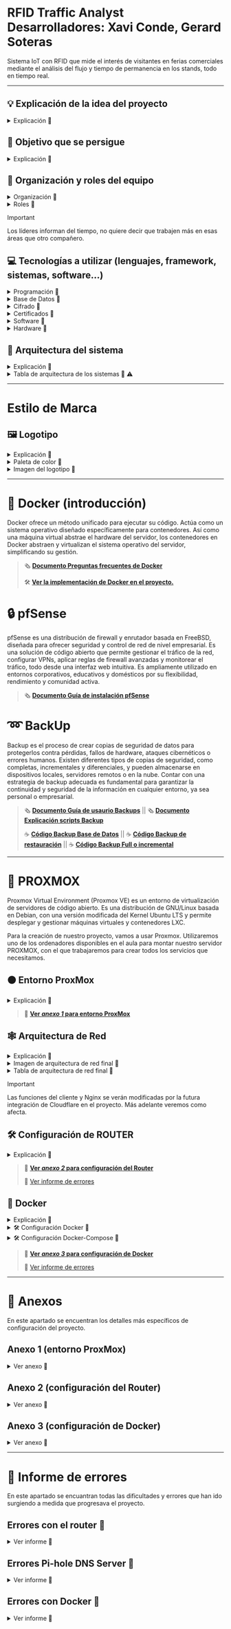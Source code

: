 # RFID Traffic Analyst <br> Desarrolladores: Xavi Conde, Gerard Soteras
Sistema IoT con RFID que mide el interés de visitantes en ferias comerciales mediante el análisis del flujo y tiempo de permanencia en los stands, todo en tiempo real.
<hr>

## 💡  Explicación de la idea del proyecto
<details>
  <summary>Explicación 🔽</summary>
  
  En este proyecto exploraremos el mundo de los dispositivos IoT y la tecnología de transmisión por radiofrecuencia. Abordaremos temas como las ondas de radio y los distintos tipos de frecuencias existentes, en un ámbito innovador y en continuo desarrollo como el de los dispositivos IoT. Para ello, hemos optado por trabajar con la tecnología RFID, que combina los aspectos técnicos que buscamos analizar y desarrollar en este proyecto.
  
  El sistema funcionará de la siguiente manera: a los participantes se les proporcionarán etiquetas RFID pasivas, que serán detectadas por antenas RFID estratégicamente colocadas en el recinto. Estas antenas, conectadas a un lector RFID integrado en una Raspberry Pi, ampliarán el alcance de la señal según el tamaño del espacio. Los datos recopilados en tiempo real serán almacenados en una base de datos para su posterior análisis, generando informes que permitirán interpretar las preferencias del público y optimizar futuras estrategias.
  
  El objetivo principal es diseñar un sistema IoT para recopilar información en ferias comerciales, proporcionando a las empresas datos valiosos sobre el interés que generan entre los asistentes. Este sistema permitirá realizar un conteo preciso de las personas que se aproximan a cada puesto, así como medir el tiempo que permanecen en ellos. Además, la información recopilada se utilizará para obtener una visión general de los intereses del público, ayudando a las empresas a comprender mejor las preferencias de la población.

</details>

## 🎯  Objetivo que se persigue
<details>
  <summary>Explicación 🔽</summary>
  
  *Con todo esto hemos realizado la siguiente estructura, donde resume los objetivos que buscaremos cumplir.*

- **1 (Objetivo General)** - Diseñar y desarrollar una red de dispositivos IoT que utilice tecnología de transmisión por radiofrecuencia para recopilar y analizar datos en tiempo real.
- - **1.1 (Objetivo Específico)** - Programar dispositivos IoT capaces de interactuar mediante tecnología de radiofrecuencia.  
- - - **1.1.1 (Objetivo Operativo)** - Implementar placas Raspberry Pi con antenas RFID compatibles para gestionar la detección y transmisión de datos.  
- - - **1.1.2 (Objetivo Operativo)** - Configurar y trabajar con etiquetas RFID pasivas para la identificación precisa de participantes.  

- **2 (Objetivo General)** - Aplicar el sistema IoT en ferias comerciales y eventos para generar datos valiosos sobre el comportamiento del público y mejorar estrategias empresariales.  
- - **2.1 (Objetivo Específico)** - Optimizar la autonomía y capacidad del sistema para recopilar y analizar datos en entornos dinámicos. 
- - - **2.1.1 (Objetivo Operativo)** - Recopilar datos en tiempo real sobre el número de asistentes, ubicación y tiempo de permanencia en cada puesto.  
- - **2.2 (Objetivo Específico)** - Asegurar la integridad, confidencialidad y disponibilidad de los datos recopilados por el sistema.
- - - **2.2.1 (Objetivo Operativo)** - Implementar reglas de acceso y control en la base de datos para garantizar la seguridad de la información.
- - - **2.2.2 (Objetivo Operativo)** - Usar protocolos cifrados para la transmisión de datos y mantener copias de seguridad automáticas para prevenir pérdida de información.  


</details>

## 📝  Organización y roles del equipo
<details>
  <summary>Organización 🔽</summary>
  Al ser un grupo que en el primer año del grado ya trabajamos juntos en varios proyectos, la organización resultó sencilla.
  Hemos decidido que todos haremos de todo, pero cada uno tendrá un rol de “líder” en cada apartado en el que hemos distribuido el proyecto, este líder será el encargado únicamente de marcar el ritmo y de comunicar al resto del grupo cómo vamos en relación con los objetivos y fechas acordados al inicio.
  
  Al final de cada clase se pondrá en común el trabajo de cada integrante, con el objetivo de que todas las personas en todo momento sepan que se ha hecho ese día y si algún día hay una baja, que se pueda seguir trabajando con normalidad.
  En el aspecto de las tareas, todos haremos todas las tareas, sin excepción.
</details>

<details>
  <summary>Roles 🔽</summary>  
  
  - Xavi - Programación, Proxmox, gestores de tareas y escritos (GitHub)
  - Gerard - BBDD, Hardware, Redes, escritos (GitHub)
</details>

> [!IMPORTANT]
> Los líderes informan del tiempo, no quiere decir que trabajen más en esas áreas que otro compañero.

## 💻  Tecnologías a utilizar (lenguajes, framework, sistemas, software...)
<details>
  <summary>Programación 🔽</summary>

   - JavaScript
   - PHP
   - MySQL
   - Python
   - Arduino
</details>

<details>
  <summary>Base de Datos 🔽</summary>
  
  - MySQL database
</details>

<details>
  <summary>Cifrado 🔽</summary>
  
  En nuestro proyecto hemos elegido estas opciones de cifrado:
  - FALTA DECIDIR
</details>

<details>
  <summary>Certificados 🔽</summary>
  
  - OpenSSL -> TLS (de manera interna). 
  - Cloudflare SSL (de manera externa).
</details>

<details>
  <summary>Software 🔽</summary>
  
  - Visual Studio
  - Trello
  - GitHub
  - ChatGPT
</details>

<details>
  <summary>Hardware 🔽</summary>
  
  - Placa Aruino
  - Lector RFID
  - Tarjeta RFID
  - Cableado
</details>


## 🔨  Arquitectura del sistema
<details>
  <summary>Explicación 🔽</summary>
  
  Implementaremos una arquitectura basada en **tres capas**, diseñada para optimizar la recopilación, almacenamiento y análisis de datos provenientes de los dispositivos IoT con tecnología RFID. Esta estructura modular permite trabajar en cada capa de forma independiente, lo que facilita el desarrollo, la escalabilidad y el mantenimiento del sistema.
  
  Las tres capas se dividirán:
  - Capa de Dispositivos IoT (Cliente): Esta capa incluye las etiquetas RFID pasivas y las antenas RFID conectadas al Arduino. Los dispositivos detectan y transmiten los datos recopilados.
  - Capa de Procesamiento (Servidor): Encargada de recibir los datos desde los Arduinos, procesarlos, almacenarlos temporalmente y transferirlos a la base de datos central. Aquí se manejan las conexiones seguras y la lógica para garantizar la fiabilidad de los datos.
  - Capa de Almacenamiento y Análisis (BBDD): Se utiliza para almacenar de forma permanente los datos recopilados y procesados, permitiendo análisis posteriores. La base de datos será securizada para proteger la integridad y confidencialidad de la información.
</details>

<details>
  <summary>Tabla de arquitectura de los sistemas 🔽 ⚠️ </summary>
  
  | Máquina       | S.O                  | Almacenamiento / Memoria| Servicio     | 
  |---------------|----------------------|-------------------------|--------------|
  | **Proxmox**   |Proxmox-VE 8.2        | 93Gb / 8Gb              |  Hypervisor  |
  | **Router**    |Ubuntu server 22.04.2 | 14Gb / 4Gb              |  DHCP        |
  | **MySQL**     |Ubuntu server 22.04.2 | 14Gb / 4Gb              |Base de datos |
  | **Pi-Hole**   |Debian 12.7.0         | 14Gb / 512Mb            |      DNS     |
  | **Arduino**   |                      |                         | Lector RFID  |
  | **NGinx**     |Ubuntu server 22.04.2 | 14Gb / 4Gb              |    Hosting   |
</details>

<hr>

# Estilo de Marca
## 🖼️ Logotipo
<details>
  <summary>Explicación 🔽</summary>
  En este proyecto, hemos diseñado un logotipo que refleja los valores de innovación y dinamismo asociados a nuestra tecnología RFID. La forma principal está inspirada en una onda, un elemento que simboliza tanto la conectividad como el flujo constante de información, pilares fundamentales de nuestra actividad. La onda se presenta atravesando un objeto, lo que transmite una sensación de movimiento y energía, reforzando la idea de una tecnología que nunca se detiene y que conecta de manera fluida diferentes elementos.
  
  Los colores principales seleccionados para el logotipo son:
  - Azul (#136AD3): Representa la confianza, la estabilidad y el carácter tecnológico de nuestra marca. Es un color asociado tradicionalmente con la innovación y la precisión técnica.
  - Naranja (#F26419): Un tono vibrante que aporta energía, creatividad y entusiasmo, equilibrando la seriedad del azul con un toque más humano y cercano.
  
  Como color auxiliar, se utiliza el negro (#000000), que añade contraste, elegancia y versatilidad al diseño, permitiendo que el logotipo funcione eficazmente en una variedad de aplicaciones y contextos.
</details>

<details>
  <summary>Paleta de color 🔽</summary>
  
![paleta de color](assets/paleta_rfid.png)
</details>
  
<details>
  <summary>Imagen del logotipo 🔽</summary>

![logotipo rfid](assets/rfid_logo.png)
</details>

<hr>

# 󠁧󠁢󠁷🐋 Docker (introducción)
Docker ofrece un método unificado para ejecutar su código. Actúa como un sistema operativo diseñado específicamente para contenedores. Así como una máquina virtual abstrae el hardware del servidor, los contenedores en Docker abstraen y virtualizan el sistema operativo del servidor, simplificando su gestión.

> 🗞️ [**Documento Preguntas frecuentes de Docker**](assets/files/RfidTrafficAnalyst_Preguntas%20frecuentes%20Docker.pdf)
> 
> 🛠️ [**Ver la implementación de Docker en el proyecto.**](#-docker)

# 🔒 pfSense
pfSense es una distribución de firewall y enrutador basada en FreeBSD, diseñada para ofrecer seguridad y control de red de nivel empresarial. Es una solución de código abierto que permite gestionar el tráfico de la red, configurar VPNs, aplicar reglas de firewall avanzadas y monitorear el tráfico, todo desde una interfaz web intuitiva. Es ampliamente utilizado en entornos corporativos, educativos y domésticos por su flexibilidad, rendimiento y comunidad activa.

> 🗞️ [**Documento Guía de instalación pfSense**](assets/files/RfidTrafficAnalyst_pfSense_Guia%20de%20Usuario.pdf)

# ➿ BackUp
Backup es el proceso de crear copias de seguridad de datos para protegerlos contra pérdidas, fallos de hardware, ataques cibernéticos o errores humanos. Existen diferentes tipos de copias de seguridad, como completas, incrementales y diferenciales, y pueden almacenarse en dispositivos locales, servidores remotos o en la nube. Contar con una estrategia de backup adecuada es fundamental para garantizar la continuidad y seguridad de la información en cualquier entorno, ya sea personal o empresarial.

> 🗞️ [**Documento Guía de usaurio Backups**](assets/files/RfidTrafficAnalyst_Backup-script_Guia%20de%20usuario.pdf) || 🗞️ [**Documento Explicación scripts Backup**](assets/files/RfidTrafficAnalyst_Backup-script.pdf)
>
> ☕ [**Código Backup Base de Datos**](assets/scripts/backup_db.sh) || ☕ [**Código Backup de restauración**](assets/scripts/restore.sh) || ☕ [**Código Backup Full o incremental**](assets/scripts/backup_full_incremental.sh)

<hr>

# 🚀 PROXMOX
Proxmox Virtual Environment (Proxmox VE) es un entorno de virtualización de servidores de código abierto. Es una distribución de GNU/Linux basada en Debian, con una versión modificada del Kernel Ubuntu LTS​ y permite desplegar y gestionar máquinas virtuales y contenedores LXC.

Para la creación de nuestro proyecto, vamos a usar Proxmox. Utilizaremos uno de los ordenadores disponibles en el aula para montar nuestro servidor PROXMOX, con el que trabajaremos para crear todos los servicios que necesitamos.

## 🟠  Entorno ProxMox
<details>
  <summary>Explicación 🔽</summary>
  Dentro de Proxmox, configuraremos una red NAT para que todas las máquinas virtuales tengan conectividad interna.
  
  El sistema contará con cuatro servidores Ubuntu con funciones específicas:
  - Router virtual (DHCP): Gestionará el tráfico de red y asignará direcciones IP mediante DHCP.
  - Servidor Pi-Hole (DNS): Actuará como servidor DNS para todos los dispositivos dentro de la red, mejorando la gestión de nombres y bloqueando contenido no deseado.
  - Servidor de contenedores (Docker): Alojará nuestra base de datos y un servicio NGINX, que en el futuro permitirá el manejo individualizado de datos para cada empresa en las ferias.
  - Servidor de backups (Contenedor): Almacenará copias de seguridad de la base de datos para garantizar la integridad y disponibilidad de la información.
  
  Para crear la red NAT con la que se comunicarán las máquinas dentro de Proxmox, añadiremos un "Linux Bridge" y lo configuraremos para crear la red interna, a la que llamaremos vmbr1. Por defecto, la red externa (en nuestro caso la del aula) se llama vmbr0.
  El proceso que seguimos fue el siguiente: primero, instalamos y configuramos la máquina router. Al añadir la máquina, le asignamos la nueva interfaz de red que creamos anteriormente en el apartado de hardware. Una vez configurado el router, duplicamos la máquina para crear el equipo cliente, y modificamos el netplan para que tenga su propia dirección IP dentro de la red interna. 
  
  ### Configuración de QEMU
  Instalaremos en el router el paquete qemu-guest-agent. Gracias a esto, podremos administrar las máquinas virtuales de una manera más fácil.
  Una vez instalado en las máquinas, es necesario configurar las máquinas virtuales que nos ofrece Proxmox.
</details>

> 📎 [**Ver _anexo 1_ para entorno ProxMox**](#anexo-1-entorno-proxmox)

## 🕸️  Arquitectura de Red
<details>
  <summary>Explicación 🔽</summary>
  
  El sistema estará dividido en dos redes principales:
  - IOT Evento: Donde se encuentran las etiquetas RFID que llevarán los asistentes en el evento. Estas etiquetas se comunican con los lectores RFID a través de una antena. Los lectores capturan los datos y los envían a nuestro servidor en el evento, que ejecuta Proxmox.
  - Red Proxmox: Red interna donde estarán los servicios esenciales del sistema.
  
  Dentro del entorno virtualizado en Proxmox, tendremos varios servidores con funciones específicas:
  - Router Virtual (DHCP): Conecta ambas redes y asigna direcciones IP dentro de la Red Proxmox.
  - Servidor Pi-Hole (DNS): Actúa como servidor DNS para todos los dispositivos dentro de la red, facilitando la gestión de nombres de dominio.
  - Servidor de contenedores (Docker): Alojará nuestra base de datos MySQL y un servicio Nginx, que permitirá a las empresas de los stands acceder a una página privada con los datos recopilados por su antena RFID.
  - Servidor de backups (Contenedor): Se encargará de realizar copias de seguridad de la base de datos para garantizar la integridad y disponibilidad de la información.

  Para crear la red NAT con la que se comunicarán las máquinas dentro de Proxmox, añadiremos un Linux Bridge (vmbr1) para la red interna, manteniendo vmbr0 como la conexión externa del evento.
</details>

<details>
  <summary>Imagen de arquitectura de red final 🔽</summary>
  
  ![diagrama de red](assets/diagrama_red.PNG)
</details>

<details>
  <summary>Tabla de arquitectura de red final 🔽</summary>
  
  | Máquinas         | IP                                         | IP Gateway                          | Red                           |
  |------------------|--------------------------------------------|-------------------------------------|-------------------------------|
  | Proxmox          | 100.77.20.113                              | 100.77.20.1                         | 100.77.20.0/24                |
  | Router           | 100.77.20.77 (externa)<br>10.20.30.1 (interna) | 100.77.20.1 (externa)<br>10.20.30.1 (interna) | vmbr0 (100.77.20.0/24)<br>vmbr1 (10.20.30.0/24) |
  | Pihole           | 10.20.30.10                                | 10.20.30.1                          | vmbr1 (10.20.30.0/24)         |
  | Docker           | 10.20.30.15                                | 10.20.30.1                          | vmbr1 (10.20.30.0/24)         |
  | Docker > Portainer | 10.20.30.15:9443                         | 10.20.30.1                          | vmbr1 (10.20.30.0/24)         |
  | Docker > MySQL   | 10.20.30.15:xxxx                           | 10.20.30.1                          | vmbr1 (10.20.30.0/24)         |
  | Docker > PHPMyAdmin | 10.20.30.15:xxxx                        | 10.20.30.1                          | vmbr1 (10.20.30.0/24)         |
  | Docker > Nginx   | 10.20.30.15:88                             | 10.20.30.1                          | vmbr1 (10.20.30.0/24)         |
  | Contenedor BKP   | 10.20.30.16                                | 10.20.30.1                          | vmbr1 (10.20.30.0/24)         |


</details>

> [!IMPORTANT]
> Las funciones del cliente y Nginx se verán modificadas por la futura integración de Cloudflare en el proyecto. Más adelante veremos como afecta.

## 🛠️  Configuración de ROUTER
<details>
  <summary>Explicación 🔽</summary>
  Primero configuramos la red del router. Para ello cambiaremos el netplan ajustando las IP según la red, virtual o aula. Con ens18 identificaremos la red del aula y con ens19 la red virtual.
  Además, hemos implementado el servicio de DHCP en el router para que todos los dispositivos que estén dentro de la red virtual puedan obtener una IP sin necesidad de asignarla manualmente.
  
  ### Configuración de DHCP
  Para configurar el servicio DHCP, primero lo instalaremos en el router con el comando correspondiente. Luego crearemos una copia de seguridad del archivo de configuración para conservar la configuración original. Procederemos a editar el archivo de configuración y, en nuestro caso, hemos asignado el rango de IPs de *10.20.30.20* a *10.20.30.50*.
  
  También configuraremos distintas IPs para que siempre se asignen a las máquinas con los servicios de nuestra red de Proxmox, haciendo uso de su MAC. Gracias a esto conseguimos que siempre que se inicien las máquinas, tengan la misma dirección IP. Además, modificaremos el archivo ```isc-dhcp-server``` para indicar al router que funcione como servidor DHCP en la interfaz ens19.

```
# comandos usados

sudo apt install isc-dhcp-server                        # instalación del servicio DHCP
sudo cp /etc/dhcp/dhcpd.conf /etc/dhcp/dhcpd.conf.BKP   # creación de la copia de archivo
sudo nano /etc/dhcp/dhcpd.conf                          # modificación del archivo de configuración
sudo nano /etc/default/isc-dhcp-server                  # modificación del archivo de asiganción de interfaz
```

  ### Configuración de IPTables ⚠️
</details>

> 📎 [**Ver _anexo 2_ para configuración del Router**](#anexo-2-configuración-del-router)
>
> 🚩 [Ver informe de errores](#errores-con-el-router)


## 󠁧󠁢󠁷🐋 Docker
<details>
  <summary>Explicación 🔽</summary>
  
  En nuestro proyecto, utilizaremos Docker para optimizar recursos y simplificar la gestión de nuestras aplicaciones.
  Docker nos permitirá desplegar contenedores ligeros, asegurando que cada servicio se ejecute de manera aislada y eficiente. Esto facilitará el desarrollo, la escalabilidad y el mantenimiento del sistema, ya que cada componente (base de datos, servidor web, herramientas de gestión, etc.) estará empaquetado en su propio contenedor con todas sus dependencias.
</details>

<details>
  <summary>🛠️  Configuración Docker 🔽</summary>

Para desplegar nuestros contenedores, primero creamos una máquina virtual en Proxmox, a la cual le asignamos la IP fija `10.20.30.15` dentro de nuestra red interna.

Una vez creada la VM, procedimos a instalar Docker. Como solo usamos un usuario llamado "docker", añadiremos dicho usuario al grupo de Docker y le damos todos los permisos para que pueda crear y administrar los contenedores. 

Para facilitar la administración visual de los contenedores, instalamos Portainer como un contenedor en Docker.

Para gestionar los contenedores, accedemos a Portainer desde una máquina virtual con Debian Desktop, ingresando en el navegador la Ip del equipo seguido del puerto que configuramos para portainer. `10.20.30.15:9443`
Aquí podemos visualizar y administrar nuestros contenedores de forma intuitiva, facilitando la gestión de servicios como la base de datos, Nginx y otros.

```bash
# comandos usados

###
instalación docker

sudo apt update && sudo apt upgrade -y # actualizar paquetes
sudo apt install -y apt-transport-https ca-certificates curl software-properties-common # instalar dependencias necesarias
curl -fsSL https://download.docker.com/linux/ubuntu/gpg | sudo gpg --dearmor -o /usr/share/keyrings/docker-archive-keyring.gpg # agregar la clave GPG de Docker
echo "deb [arch=$(dpkg --print-architecture) signed-by=/usr/share/keyrings/docker-archive-keyring.gpg] https://download.docker.com/linux/ubuntu $(lsb_release -cs) stable" | sudo tee /etc/apt/sources.list.d/docker.list > /dev/null # agregar el repositorio oficial de Docker
sudo apt update
sudo apt install -y docker-ce docker-ce-cli containerd.io # instalar docker
docker --version # verificar si docker está correctamente instalado

###

sudo usermod -aG docker $USER  # Agregar usuario al grupo Docker (requiere reiniciar sesión)

docker run -d -p 8000:8000 -p 9443:9443 --name portainer --restart=always -v /var/run/docker.sock:/var/run/docker.sock -v portainer_data:/data portainer/portainer-ce:latest  # creación de contenedor portainer 
```
</details>

<details>
  <summary>🛠️  Configuración Docker-Compose 🔽</summary>

  Para agilizar el despliegue de los contenedores que contendrán nuestra página web y base de datos, utilizamos Docker-Compose. Con esta herramienta, podemos definir y gestionar múltiples servicios en un solo archivo de configuración `(docker-compose.yml)`, lo que facilita la implementación y administración del entorno.

  [📑 Archivo de configuración docker-compose](assets/docker-compose.yml)

  📑 **Servicios incluidos**
  | Servicio     | Función                                        |
  |--------------|------------------------------------------------|
  | **PHP-FPM**  | Procesamiento de archivos PHP                  |
  | **MySQL**    | Base de datos para almacenamiento de información |
  | **phpMyAdmin** | Interfaz web para gestionar MySQL            |
  | **Nginx**    | Servidor web que maneja las peticiones HTTP    |

  Con esta configuración, conseguimos un entorno completo con PHP, MySQL, phpMyAdmin y Nginx, todos conectados en una red interna de Docker (app-network), lo que facilita la gestión y escalabilidad de nuestra aplicación.

  ```bash
# comandos usados

sudo apt install -y docker-compose  # instalar docker-compose
docker-compose up -d  # crear los contenedores en segundo plano
docker ps  # verificar que los contenedores están corriendo 
  ```
  
</details>

> 📎 [**Ver _anexo 3_ para configuración de Docker**](#anexo-3-configuración-de-docker)
>
> 🚩 [Ver informe de errores](#errores-con-docker)
<hr>

# 📎 Anexos
En este apartado se encuentran los detalles más específicos de configuración del proyecto.

## Anexo 1 (entorno ProxMox)
<details>
  <summary>Ver anexo 🔽</summary>
  
  ### Adaptador puente
  Asignamos al router que use un adaptador puente para que pueda comunicar el interior de la red, con el exterior. Esto lo hacemos configurando el vmbr0 con la red externa y añadiendo un nuevo adaptador vmbr1 con la IP de la red virtual.
  
  ![adaptador puente](assets/adaptador_puente_prox.png)
  ### Interfaz de red para el router
  Aquí podemos ver que una vez realizadas las acciones de la imagen anterior, el router ya nos reconocerá como hardware, las dos interfaces de red.
  
  ![interfaz red router](assets/interfaz_red_router.png)
  ### Panel de configuración para activar QEMU
  Activamos y configuramos la función QEMU, para que nos sea mucho más fácil trabajar con las IP's existentes sin necesidad de acceder a la máquina.
  
  ![configuración de proxmox qemu](assets/qemuproxmox.png)
  ### Configuración IPtables
</details>

## Anexo 2 (configuración del Router)
<details>
  <summary>Ver anexo 🔽</summary>
  
  ### Netplan del router
  Esta configuración es extremadamente importante para que el router garantice la total comunicación entre la red interna y la externa, en la primera parte vemos la configuración para la red 100.77.20.0/24 (externa) y en la segunda parte 10.20.30.0/24 (virtual).
  
  ![netplan de router](assets/netplan_router.png)
  ### Archivo sysctl
  Configuramos el router para que pueda hacer de gateway y pueda enrutar el tráfico de red para garantizar la comunicación en las redes presentes en el archivo "netplan".
  
  ![sysctl](assets/sysctl.png)
  ### Archivo de configuración DHCP en el router
  Añadimos y modificamos las lineas necesarias en para que el router haga de DHCP en la red 10.20.30.0/24. Para garantizar la seguridad y la redundancia de IP's dentro de esta red, además configuramos una línea para que empiece a asignar IP's a partir de la 10.20.30.20, para poder añadir contenedores, equipos y servidores sin que afecten a la asignacion de IP's. También especificamos que el servidor DNS se encuentra en la dirección IP 10.20.30.10.
  
  ![configuracion dhcp](assets/configuracion_dhcp.png)

  También añadiremos unas líneas para que siempre se asigne la misma IP a unos equipos determinados. Esto lo logramos asociando una IP a una MAC.

  ![configuracion dhcp MAC](assets/configuracion_dhcp_mac.png)
  ### Archivo de configuración ISC-DHCP en el router
  Con estas líneas le pedimos al router que asigne direcciones IP solo en la interfaz ens19 para IPv4, usando las rutas de configuración y PID predeterminadas. No está configurado para IPv6.

  ![configuracion isc](assets/router_isc_dhcp.png)
</details>

## Anexo 3 (configuración de Docker)
<details>
  <summary>Ver anexo 🔽</summary>
  
  ### Organización de directorios en Docker
  Para mantener nuestro proyecto ordenado y estructurado, hemos organizado los archivos y directorios de la siguiente manera. Gracias a esta estructura, docker-compose pude ejecutarse de forma correcta.

  ![directorios docker](assets/tree_docker.png)

  ### Archivo de configuración Nginx
  Para que nuestro servidor Nginx sirva correctamente nuestra aplicación, hemos modificado el archivo de configuración por defecto. En la imagen a continuación, se muestra el contenido del archivo `default.conf`, donde hemos ajustado la configuración para que apunte a nuestro archivo index.php y procese correctamente las peticiones a través de PHP-FPM.

  ![configuracion nginx](assets/default_conf_nginx.png)
  
</details>

<hr>

# 🚩 Informe de errores
En este apartado se encuantran todas las dificultades y errores que han ido surgiendo a medida que progresava el proyecto.

## Errores con el router 🚩
<details>
  <summary>Ver informe 🔽</summary>
A la hora de configurar el router, tuvimos sobre todo problemas con errores tipográficos. Esto sucedió tanto en la configuración de Netplan como en la configuración de las reglas de IPtables.
Además, tuvimos varios problemas al intentar guardar las reglas de IPtables, ya que, al reiniciar el router, algunas reglas desaparecían. Esto ocurría porque las reglas no se guardaban de modo persistente.
</details>
  
## Errores Pi-hole DNS Server 🚩
<details>
  <summary>Ver informe 🔽</summary>
  
  En la version de **Proxmox 8.2 y 8.3**, el archivo ```/etc/resolv.conf``` se sobrescribe automáticamente dos veces al reiniciar la máquina debido a:

  **1a vez:** *Servicio systemd-resolved:* Modifica el archivo de configuración DNS, de manera automática.

  **2a vez:** *Proxmox:* Sobrescribe el archivo durante el inicio del contenedor.

  Esto provoca que:
    **No** podemos modificar manualmente el archivo /etc/resolv.conf.
    **No** se pueden ejecutar scripts que cambien el archivo en el arranque del contenedor.
    **No** se puede filtrar el tráfico DNS adecuadamente.
    El DNS **siempre** se establece en 8.8.8.8, ignorando configuraciones internas.
    Entre muchas otras conseqüencias...
    
  ✅**SOLUCIÓN**
  **Paso 1:** *Detener el servicio systemd-resolved*
  Detenemos el servicio para evitar que sobrescriba el archivo DNS.
  
```
systemctl disable systemd-resolved
systemctl stop systemd-resolved
```

  **Paso 2:** *Configurar DNS en cada arranque. utilizando ```crontab```*

  Modificar el archivo crontab, ya que este archivo ejecuta instrucciones de manera persistente.

```
#Localizacion del archivo /tmp/crontab.RwAtVi/crontab
crontab -e
@reboot echo "nameserver 127.0.0.1" > /etc/resolv.conf #Añadir esta linea, dentro del archivo
```

  Esta línea asegura que el archivo ```/etc/resolv.conf``` apunte al servidor DNS local (127.0.0.1) en cada reinicio, evitando sobrescrituras por parte de Proxmox o systemd-resolved.
  Con estos pasos, se asegura que el contenedor de Pi-hole utilice su propio servidor DNS de manera persistente, permitiendo un filtrado efectivo del tráfico DNS y manteniendo la configuración deseada entre reinicios.
</details>

## Errores con Docker 🚩
<details>
  <summary>Ver informe 🔽</summary>
  
  El archivo ```rfid.sql``` que es el archivo donde se programa la base de datos daba errores con el docker-compose.yaml.
  
  Probamos cambiando permisos, la ruta, el archivo .sql y él .yaml... Pero no encontrábamos la solución.
  
  Al final decidimos programar la base de datos manualmente y empezó a funcionarnos a la perfección.
  
  ☕[Código Base de Datos ](assets/mysql.pdf)
</details>

